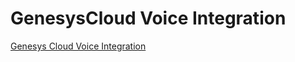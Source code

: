 # GenesysCloud Voice Integration

[Genesys Cloud Voice Integration](https://cloud.google.com/agent-assist/docs/genesys-cloud-voice)
